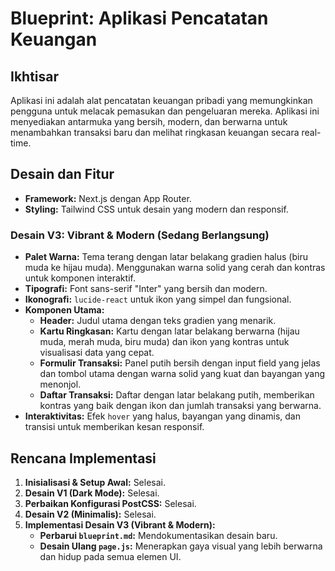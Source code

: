 # Blueprint: Aplikasi Pencatatan Keuangan

## Ikhtisar

Aplikasi ini adalah alat pencatatan keuangan pribadi yang memungkinkan pengguna untuk melacak pemasukan dan pengeluaran mereka. Aplikasi ini menyediakan antarmuka yang bersih, modern, dan berwarna untuk menambahkan transaksi baru dan melihat ringkasan keuangan secara real-time.

## Desain dan Fitur

*   **Framework:** Next.js dengan App Router.
*   **Styling:** Tailwind CSS untuk desain yang modern dan responsif.

### **Desain V3: Vibrant & Modern (Sedang Berlangsung)**

*   **Palet Warna:** Tema terang dengan latar belakang gradien halus (biru muda ke hijau muda). Menggunakan warna solid yang cerah dan kontras untuk komponen interaktif.
*   **Tipografi:** Font sans-serif "Inter" yang bersih dan modern.
*   **Ikonografi:** `lucide-react` untuk ikon yang simpel dan fungsional.
*   **Komponen Utama:**
    *   **Header:** Judul utama dengan teks gradien yang menarik.
    *   **Kartu Ringkasan:** Kartu dengan latar belakang berwarna (hijau muda, merah muda, biru muda) dan ikon yang kontras untuk visualisasi data yang cepat.
    *   **Formulir Transaksi:** Panel putih bersih dengan input field yang jelas dan tombol utama dengan warna solid yang kuat dan bayangan yang menonjol.
    *   **Daftar Transaksi:** Daftar dengan latar belakang putih, memberikan kontras yang baik dengan ikon dan jumlah transaksi yang berwarna.
*   **Interaktivitas:** Efek `hover` yang halus, bayangan yang dinamis, dan transisi untuk memberikan kesan responsif.

## Rencana Implementasi

1.  **Inisialisasi & Setup Awal:** Selesai.
2.  **Desain V1 (Dark Mode):** Selesai.
3.  **Perbaikan Konfigurasi PostCSS:** Selesai.
4.  **Desain V2 (Minimalis):** Selesai.
5.  **Implementasi Desain V3 (Vibrant & Modern):**
    *   **Perbarui `blueprint.md`:** Mendokumentasikan desain baru.
    *   **Desain Ulang `page.js`:** Menerapkan gaya visual yang lebih berwarna dan hidup pada semua elemen UI.
